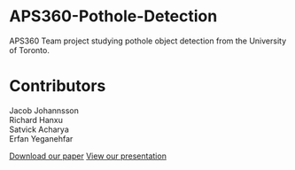 # APS360-Pothole-Detection
APS360 Team project studying pothole object detection from the University of Toronto.

# Contributors
Jacob Johannsson  
Richard Hanxu  
Satvick Acharya  
Erfan Yeganehfar  

[Download our paper](https://drive.google.com/file/d/1V8ZK5lT5_qJ8v9RM8rWfmNm1ukNPA7Wm/view?usp=drive_link)
[View our presentation](https://docs.google.com/presentation/d/1zRW8Mt8DyApsXAqDUE0zApvFHFdsKNML4GNgFP_t9bA/edit?usp=sharing)
